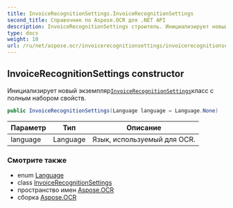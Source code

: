 ```yaml
---
title: InvoiceRecognitionSettings.InvoiceRecognitionSettings
second_title: Справочник по Aspose.OCR для .NET API
description: InvoiceRecognitionSettings строитель. Инициализирует новый экземплярInvoiceRecognitionSettingsкласс с полным набором свойств.
type: docs
weight: 10
url: /ru/net/aspose.ocr/invoicerecognitionsettings/invoicerecognitionsettings/
---
```

## InvoiceRecognitionSettings constructor

Инициализирует новый экземпляр[`InvoiceRecognitionSettings`](../)класс с полным набором свойств.

```csharp
public InvoiceRecognitionSettings(Language language = Language.None)
```

| Параметр | Тип | Описание |
| --- | --- | --- |
| language | Language | Язык, используемый для OCR. |

### Смотрите также

* enum [Language](../../language/)
* class [InvoiceRecognitionSettings](../)
* пространство имен [Aspose.OCR](../../invoicerecognitionsettings/)
* сборка [Aspose.OCR](../../../)


